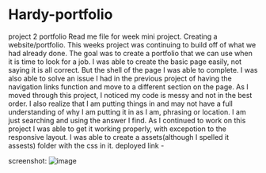 # Hardy-portfolio
project 2 portfolio
Read me file for week  mini project. Creating a website/portfolio. 
This weeks project was continuing to build off of what we had already done. The goal was to create a portfolio that we can use when it is time to look for a job. 
I was able to create the basic page easily, not saying it is all correct. But the shell of the page I was able to complete. I was also able to solve an issue I had in the previous project of having the navigation links function and move to a different section on the page. 
As I moved through this project, I noticed my code is messy and not in the best order. I also realize that I am putting things in and may not have a full understanding of why I am putting it in as I am, phrasing or location. I am just searching and using the answer I find.
As I continued to work on this project I was able to get it working properly, with excepotion to the responsive layout.
I was able to create a assets(although I spelled it assests) folder with the css in it. 
deployed link - 

screenshot:
![image](https://user-images.githubusercontent.com/107897337/187102737-1010b10c-d474-43c0-b1b5-1d5933869c30.png)

